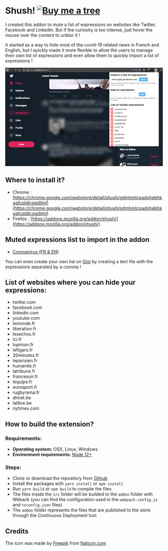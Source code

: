 # Shush! [![Buy me a tree](https://img.shields.io/badge/Buy%20me%20a%20tree-%F0%9F%8C%B3-lightgreen)](https://offset.earth/adrian)

I created this addon to mute a list of expressions on websites like Twitter, Facebook and Linkedin. But if the curiosity is too intense, just hover the mouse over the content to unblur it !

It started as a way to hide most of the covid-19 related news in French and English, but I quickly made it more flexible to allow the users to manage their own list of expressions and even allow them to quickly import a list of expressions !

![The addon in action](/screenshot.jpg)

## Where to install it?

- Chrome : [https://chrome.google.com/webstore/detail/shush/gdmhmlcpadohebhkgafcpldlcggdjlml](https://chrome.google.com/webstore/detail/shush/gdmhmlcpadohebhkgafcpldlcggdjlml)
- Firefox : [https://addons.mozilla.org/addon/shush/](https://addons.mozilla.org/addon/shush/)

## Muted expressions list to import in the addon

- [Coronavirus (FR & EN)](https://gist.githubusercontent.com/adriantombu/3bf0fd85e8c95ef56d6995a500735e23/raw/shush-covid19.txt)

You can even create your own list on [Gist](https://gist.github.com/) by creating a text file with the expressions separated by a comma !

## List of websites where you can hide your expressions:

- twitter.com
- facebook.com
- linkedin.com
- youtube.com
- lemonde.fr
- liberation.fr
- lesechos.fr
- lci.fr
- lopinion.fr
- lefigaro.fr
- 20minutes.fr
- leparisien.fr
- humanite.fr
- latribune.fr
- francesoir.fr
- lequipe.fr
- eurosport.fr
- rugbyrama.fr
- dhnet.be
- lalibre.be
- nytimes.com

## How to build the extension?

### Requirements:

- **Operating system:** OSX, Linux, Windows
- **Environment requirements:** [Node 12+](https://nodejs.org/en/)

### Steps:

- Clone or download the repository from [Github](https://github.com/adriantombu/shush)
- Install the packages with `yarn install` or `npm install`
- Run `yarn build` or `npm build` to compile the files
- The files inside the `src` folder will be builded to the `addon` folder with Weback (you can find the configuration used in the `webpack.config.js` and `tsconfig.json` files)
- The `addon` folder represents the files that are published to the store through the Continuous Deployment tool

## Credits

The icon was made by [Freepik](https://www.flaticon.com/authors/freepik) from [flaticon.com](https://www.flaticon.com)
